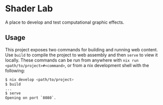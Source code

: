# Shader Lab
A place to develop and test computational graphic effects.

## Usage
This project exposes two commands for building and running web content. Use `build` to compile the project to web assembly and then `serve` to view it locally. These commands can be run from anywhere with `nix run <path/to/project>#<command>`, or from a nix development shell with the following:
```bash
$ nix develop <path/to/project>
$ build
...
$ serve
Opening on port `8080`.
```
